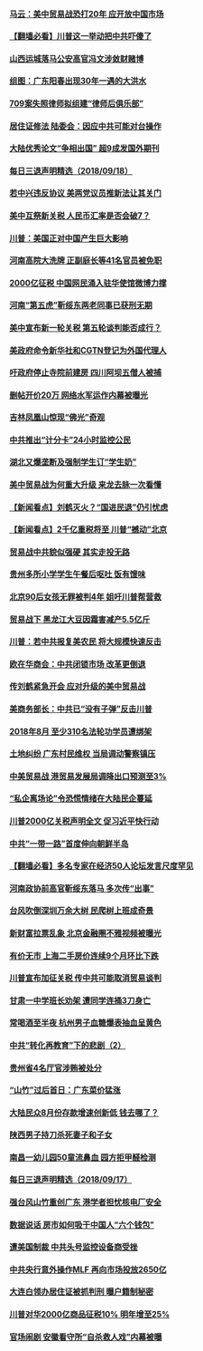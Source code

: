 #### [马云：美中贸易战恐打20年 应开放中国市场](../pages/nsc413/n10725289.md) 

#### [【翻墙必看】川普这一举动把中共吓傻了](../pages/nsc413/n10724664.md) 

#### [山西运城落马公安高官冯文涉敛财赌博](../pages/nsc413/n10725204.md) 

#### [组图：广东阳春出现30年一遇的大洪水](../pages/nsc413/n10724916.md) 

#### [709案失照律师拟组建“律师后俱乐部”](../pages/nsc413/n10724656.md) 

#### [居住证修法 陆委会：因应中共可能对台操作](../pages/nsc413/n10724697.md) 

#### [大陆优秀论文“争相出国” 超9成发国外期刊](../pages/nsc413/n10724507.md) 

#### [每日三退声明精选（2018/09/18）](../pages/nsc413/n10724860.md) 

#### [若中兴违反协议 美两党议员推新法让其关门](../pages/nsc413/n10724561.md) 

#### [美中互祭新关税 人民币汇率是否会破7？](../pages/nsc413/n10724129.md) 

#### [川普：美国正对中国产生巨大影响](../pages/nsc413/n10724150.md) 

#### [河南高院大洗牌 正副庭长等41名官员被免职](../pages/nsc413/n10724208.md) 

#### [2000亿征税 中国网民涌入驻华使馆微博力撑](../pages/nsc413/n10723759.md) 

#### [河南“第五虎”靳绥东两老同事已获刑无期](../pages/nsc413/n10724263.md) 

#### [美中宣布新一轮关税 第五轮谈判能否成行？](../pages/nsc413/n10723943.md) 

#### [美政府命令新华社和CGTN登记为外国代理人](../pages/nsc413/n10724265.md) 

#### [吁政府停止寺院前建房 四川阿坝五僧人被捕](../pages/nsc413/n10724132.md) 

#### [删帖开价20万 网络水军运作内幕被曝光](../pages/nsc413/n10723992.md) 

#### [吉林凤凰山惊现“佛光”奇观](../pages/nsc413/n10724140.md) 

#### [中共推出“计分卡”24小时监控公民](../pages/nsc413/n10724110.md) 

#### [湖北又爆垄断及强制学生订“学生奶”](../pages/nsc413/n10723967.md) 

#### [美中贸易战为何重大升级 来龙去脉一次看懂](../pages/nsc413/n10724004.md) 

#### [【新闻看点】刘鹤灭火？“国进民退”仍引忧虑](../pages/nsc413/n10723947.md) 

#### [【新闻看点】2千亿重税将至 川普“撼动”北京](../pages/nsc413/n10723821.md) 

#### [贸易战中共貌似强硬 其实走投无路](../pages/nsc413/n10723916.md) 

#### [贵州多所小学学生午餐后呕吐 饭有馊味](../pages/nsc413/n10723760.md) 

#### [北京90后女孩无罪被判4年 姐吁川普帮营救](../pages/nsc413/n10723420.md) 

#### [贸易战下 黑龙江大豆因霜害减产5.5亿斤](../pages/nsc413/n10723757.md) 

#### [川普：若中共报复美农民 将大规模快速反击](../pages/nsc413/n10723788.md) 

#### [欧在华商会：中共闭锁市场 改革更倒退](../pages/nsc413/n10723779.md) 

#### [传刘鹤紧急开会 应对升级的美中贸易战](../pages/nsc413/n10723567.md) 

#### [美商务部长：中共已“没有子弹”反击川普](../pages/nsc413/n10723690.md) 

#### [2018年8月 至少310名法轮功学员遭绑架](../pages/nsc413/n10723034.md) 

#### [土地纠纷 广东村民维权 当局调动警察镇压](../pages/nsc413/n10723513.md) 

#### [中美贸易战 港贸易发展局调降出口预测至3%](../pages/nsc413/n10723545.md) 

#### [“私企离场论”令恐慌情绪在大陆民企蔓延](../pages/nsc413/n10722894.md) 

#### [川普2000亿关税声明全文 促习近平快行动](../pages/nsc413/n10723343.md) 

#### [中共“一带一路”首度伸向朝鲜半岛](../pages/nsc413/n10723153.md) 

#### [【翻墙必看】多名专家在经济50人论坛发言尺度罕见](../pages/nsc413/n10721920.md) 

#### [河南政协前高官靳绥东落马 多次传“出事”](../pages/nsc413/n10723147.md) 

#### [台风吹倒深圳万余大树 民爬树上班成奇景](../pages/nsc413/n10722862.md) 

#### [新财富拉票乱象 北京金融圈不雅视频被曝光](../pages/nsc413/n10722879.md) 

#### [有价无市 上海二手房价连续9个月环比下跌](../pages/nsc413/n10722415.md) 

#### [川普宣布加征关税 传中共可能取消贸易谈判](../pages/nsc413/n10722816.md) 

#### [甘肃一中学班长劝架 遭同学连捅3刀身亡](../pages/nsc413/n10722324.md) 

#### [常喝酒至半夜 杭州男子血糖爆表抽血呈黄色](../pages/nsc413/n10722784.md) 

#### [中共“转化再教育”下的悲剧（2）](../pages/nsc413/n10717054.md) 

#### [贵州省4名厅官涉贿被处分](../pages/nsc413/n10722430.md) 

#### [“山竹”过后首日：广东菜价猛涨](../pages/nsc413/n10721239.md) 

#### [大陆民众8月份存款增速创新低 钱去哪了？](../pages/nsc413/n10722380.md) 

#### [陕西男子持刀杀死妻子和子女](../pages/nsc413/n10722177.md) 

#### [南昌一幼儿园50童流鼻血 园方拒甲醛检测](../pages/nsc413/n10722119.md) 

#### [每日三退声明精选（2018/09/17）](../pages/nsc413/n10722057.md) 

#### [强台风山竹重创广东 港学者担忧核电厂安全](../pages/nsc413/n10720066.md) 

#### [数据说话 房市如何吸干中国人“六个钱包”](../pages/nsc413/n10721656.md) 

#### [遭美国制裁  中共头号监控设备商受挫](../pages/nsc413/n10721167.md) 

#### [中共央行意外操作MLF 再向市场投放2650亿](../pages/nsc413/n10721703.md) 

#### [大连白领办居住证被抓判刑 曝户籍制秘密](../pages/nsc413/n10716422.md) 

#### [川普对华2000亿商品征税10% 明年增至25%](../pages/nsc413/n10721639.md) 

#### [官场闹剧 安徽看守所“自杀救人戏”内幕被曝](../pages/nsc413/n10721511.md) 

